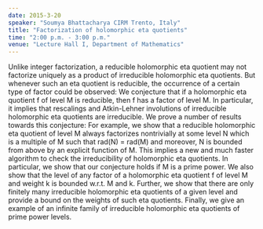 ```yaml
---
date: 2015-3-20
speaker: "Soumya Bhattacharya CIRM Trento, Italy"
title: "Factorization of holomorphic eta quotients"
time: "2:00 p.m. - 3:00 p.m." 
venue: "Lecture Hall I, Department of Mathematics"
---
```

Unlike integer factorization, a reducible holomorphic eta quotient may not factorize uniquely as a product of irreducible holomorphic eta quotients. But whenever such an eta quotient is reducible, the occurrence of a certain type of factor could be observed: We conjecture that if a holomorphic eta quotient f of level M is reducible, then f has a factor of level M. In particular, it implies that rescalings and Atkin-Lehner involutions of irreducible holomorphic eta quotients are irreducible. We prove a number of results towards this conjecture: For example, we show that a reducible holomorphic eta quotient of level M always factorizes nontrivially at some level N which is a multiple of M such that rad(N) = rad(M) and moreover, N is bounded from above by an explicit function of M. This implies a new and much faster algorithm to check the irreducibility of holomorphic eta quotients. In particular, we show that our conjecture holds if M is a prime power. We also show that the level of any factor of a holomorphic eta quotient f of level M and weight k is bounded w.r.t. M and k. Further, we show that there are only finitely many irreducible holomorphic eta quotients of a given level and provide a bound on the weights of such eta quotients. Finally, we give an example of an infinite family of irreducible holomorphic eta quotients of prime power levels.
